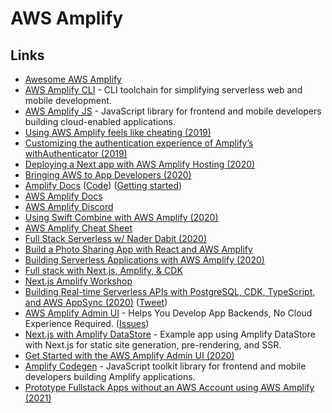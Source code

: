 # AWS Amplify

## Links

- [Awesome AWS Amplify](https://github.com/dabit3/awesome-aws-amplify)
- [AWS Amplify CLI](https://github.com/aws-amplify/amplify-cli) - CLI toolchain for simplifying serverless web and mobile development.
- [AWS Amplify JS](https://github.com/aws-amplify/amplify-js) - JavaScript library for frontend and mobile developers building cloud-enabled applications.
- [Using AWS Amplify feels like cheating (2019)](https://medium.com/@coryschimmoeller/using-aws-amplify-feels-like-cheating-e5eabcaea500)
- [Customizing the authentication experience of Amplify’s withAuthenticator (2019)](https://medium.com/@coryschimmoeller/customizing-the-authentication-experience-of-amplifys-withauthenticator-e6f2089ff469)
- [Deploying a Next app with AWS Amplify Hosting (2020)](https://dev.to/dabit3/5-minute-tutorial-deploying-a-next-app-with-aws-amplify-hosting-5199)
- [Bringing AWS to App Developers (2020)](https://www.swyx.io/writing/hello-aws/)
- [Amplify Docs](https://docs.amplify.aws/) ([Code](https://github.com/aws-amplify/docs)) ([Getting started](https://docs.amplify.aws/start))
- [AWS Amplify Docs](https://aws.amazon.com/amplify/)
- [AWS Amplify Discord](https://discord.com/invite/amplify)
- [Using Swift Combine with AWS Amplify (2020)](https://aws.amazon.com/blogs/mobile/using-swift-combine-with-aws-amplify/)
- [AWS Amplify Cheat Sheet](https://twitter.com/ramonpostulart/status/1306223867652911104)
- [Full Stack Serverless w/ Nader Dabit (2020)](https://www.youtube.com/watch?v=nzKz8kzAfbc)
- [Build a Photo Sharing App with React and AWS Amplify](https://github.com/dabit3/amplify-photo-sharing-workshop)
- [Building Serverless Applications with AWS Amplify (2020)](https://www.youtube.com/watch?v=egXBcNNUvDA)
- [Full stack with Next.js, Amplify, & CDK](https://github.com/dabit3/amplify-with-cdk)
- [Next.js Amplify Workshop](https://github.com/dabit3/next.js-amplify-workshop)
- [Building Real-time Serverless APIs with PostgreSQL, CDK, TypeScript, and AWS AppSync (2020)](https://aws.amazon.com/blogs/mobile/building-real-time-serverless-apis-with-postgres-cdk-typescript-and-aws-appsync/) ([Tweet](https://twitter.com/dabit3/status/1328349979124113408))
- [AWS Amplify Admin UI](https://github.com/aws-amplify/amplify-adminui) - Helps You Develop App Backends, No Cloud Experience Required. ([Issues](https://github.com/aws-amplify/amplify-adminui))
- [Next.js with Amplify DataStore](https://github.com/dabit3/next.js-amplify-datastore) - Example app using Amplify DataStore with Next.js for static site generation, pre-rendering, and SSR.
- [Get Started with the AWS Amplify Admin UI (2020)](https://egghead.io/playlists/get-started-with-the-amplify-admin-ui-9e79)
- [Amplify Codegen](https://github.com/aws-amplify/amplify-codegen) - JavaScript toolkit library for frontend and mobile developers building Amplify applications.
- [Prototype Fullstack Apps without an AWS Account using AWS Amplify (2021)](https://dev.to/codebeast/prototype-fullstack-apps-with-zero-account-setup-using-aws-amplify-5872)
